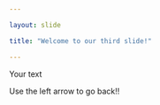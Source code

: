 ```yaml
---

layout: slide

title: "Welcome to our third slide!"

---
```


Your text

Use the left arrow to go back!!

